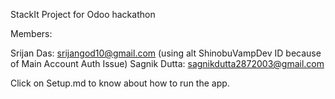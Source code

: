 StackIt Project for Odoo hackathon

Members:

Srijan Das: srijangod10@gmail.com (using alt ShinobuVampDev ID because of Main Account Auth Issue)
Sagnik Dutta: sagnikdutta2872003@gmail.com

Click on Setup.md to know about how to run the app.
